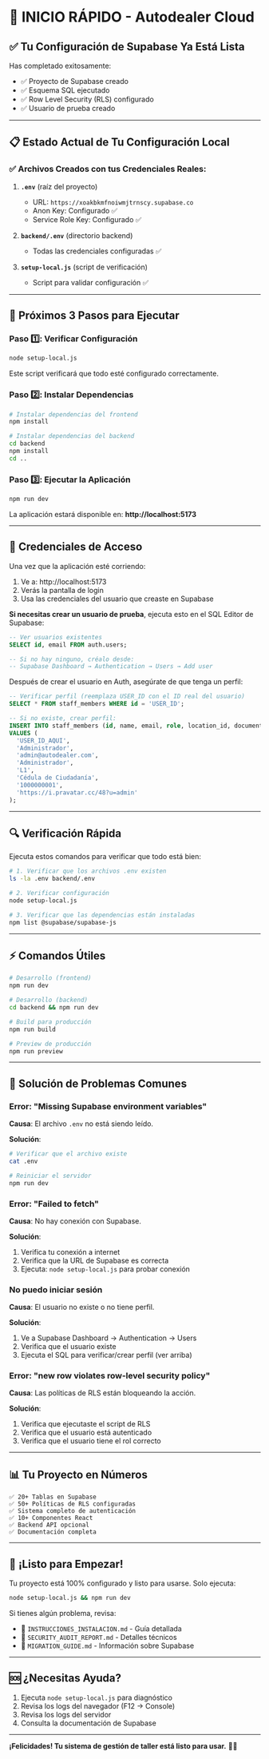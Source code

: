 # 🚀 INICIO RÁPIDO - Autodealer Cloud

## ✅ Tu Configuración de Supabase Ya Está Lista

Has completado exitosamente:
- ✅ Proyecto de Supabase creado
- ✅ Esquema SQL ejecutado
- ✅ Row Level Security (RLS) configurado
- ✅ Usuario de prueba creado

---

## 📋 Estado Actual de Tu Configuración Local

### ✅ Archivos Creados con tus Credenciales Reales:

1. **`.env`** (raíz del proyecto)
   - URL: `https://xoakbkmfnoiwmjtrnscy.supabase.co`
   - Anon Key: Configurado ✅
   - Service Role Key: Configurado ✅

2. **`backend/.env`** (directorio backend)
   - Todas las credenciales configuradas ✅

3. **`setup-local.js`** (script de verificación)
   - Script para validar configuración ✅

---

## 🎯 Próximos 3 Pasos para Ejecutar

### Paso 1️⃣: Verificar Configuración

```bash
node setup-local.js
```

Este script verificará que todo esté configurado correctamente.

### Paso 2️⃣: Instalar Dependencias

```bash
# Instalar dependencias del frontend
npm install

# Instalar dependencias del backend
cd backend
npm install
cd ..
```

### Paso 3️⃣: Ejecutar la Aplicación

```bash
npm run dev
```

La aplicación estará disponible en: **http://localhost:5173**

---

## 🔐 Credenciales de Acceso

Una vez que la aplicación esté corriendo:

1. Ve a: http://localhost:5173
2. Verás la pantalla de login
3. Usa las credenciales del usuario que creaste en Supabase

**Si necesitas crear un usuario de prueba**, ejecuta esto en el SQL Editor de Supabase:

```sql
-- Ver usuarios existentes
SELECT id, email FROM auth.users;

-- Si no hay ninguno, créalo desde:
-- Supabase Dashboard → Authentication → Users → Add user
```

Después de crear el usuario en Auth, asegúrate de que tenga un perfil:

```sql
-- Verificar perfil (reemplaza USER_ID con el ID real del usuario)
SELECT * FROM staff_members WHERE id = 'USER_ID';

-- Si no existe, crear perfil:
INSERT INTO staff_members (id, name, email, role, location_id, document_type, document_number, avatar_url)
VALUES (
  'USER_ID_AQUI',
  'Administrador',
  'admin@autodealer.com',
  'Administrador',
  'L1',
  'Cédula de Ciudadanía',
  '1000000001',
  'https://i.pravatar.cc/48?u=admin'
);
```

---

## 🔍 Verificación Rápida

Ejecuta estos comandos para verificar que todo está bien:

```bash
# 1. Verificar que los archivos .env existen
ls -la .env backend/.env

# 2. Verificar configuración
node setup-local.js

# 3. Verificar que las dependencias están instaladas
npm list @supabase/supabase-js
```

---

## ⚡ Comandos Útiles

```bash
# Desarrollo (frontend)
npm run dev

# Desarrollo (backend)
cd backend && npm run dev

# Build para producción
npm run build

# Preview de producción
npm run preview
```

---

## 🐛 Solución de Problemas Comunes

### Error: "Missing Supabase environment variables"

**Causa**: El archivo `.env` no está siendo leído.

**Solución**:
```bash
# Verificar que el archivo existe
cat .env

# Reiniciar el servidor
npm run dev
```

### Error: "Failed to fetch"

**Causa**: No hay conexión con Supabase.

**Solución**:
1. Verifica tu conexión a internet
2. Verifica que la URL de Supabase es correcta
3. Ejecuta: `node setup-local.js` para probar conexión

### No puedo iniciar sesión

**Causa**: El usuario no existe o no tiene perfil.

**Solución**:
1. Ve a Supabase Dashboard → Authentication → Users
2. Verifica que el usuario existe
3. Ejecuta el SQL para verificar/crear perfil (ver arriba)

### Error: "new row violates row-level security policy"

**Causa**: Las políticas de RLS están bloqueando la acción.

**Solución**:
1. Verifica que ejecutaste el script de RLS
2. Verifica que el usuario está autenticado
3. Verifica que el usuario tiene el rol correcto

---

## 📊 Tu Proyecto en Números

```
✅ 20+ Tablas en Supabase
✅ 50+ Políticas de RLS configuradas
✅ Sistema completo de autenticación
✅ 10+ Componentes React
✅ Backend API opcional
✅ Documentación completa
```

---

## 🎉 ¡Listo para Empezar!

Tu proyecto está 100% configurado y listo para usarse. Solo ejecuta:

```bash
node setup-local.js && npm run dev
```

Si tienes algún problema, revisa:
- 📄 `INSTRUCCIONES_INSTALACION.md` - Guía detallada
- 📄 `SECURITY_AUDIT_REPORT.md` - Detalles técnicos
- 📄 `MIGRATION_GUIDE.md` - Información sobre Supabase

---

## 🆘 ¿Necesitas Ayuda?

1. Ejecuta `node setup-local.js` para diagnóstico
2. Revisa los logs del navegador (F12 → Console)
3. Revisa los logs del servidor
4. Consulta la documentación de Supabase

---

**¡Felicidades! Tu sistema de gestión de taller está listo para usar.** 🚗✨



